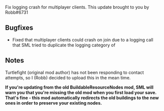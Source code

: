 Fix logging crash for multiplayer clients. This update brought to you by Robb#6731




## Bugfixes

- Fixed that multiplayer clients could crash on join due to a logging call that SML tried to duplicate the logging category of

## Notes

Turtlefight (original mod author) has not been responding to contact attempts, so I (Robb) decided to upload this in the mean time.

**If you're updating from the old BuildableResourceNodes mod, SML will warn you that you're missing the old mod when you first load your save. That's fine - this mod automatically redirects the old buildings to the new ones in order to preserve your existing nodes.**
